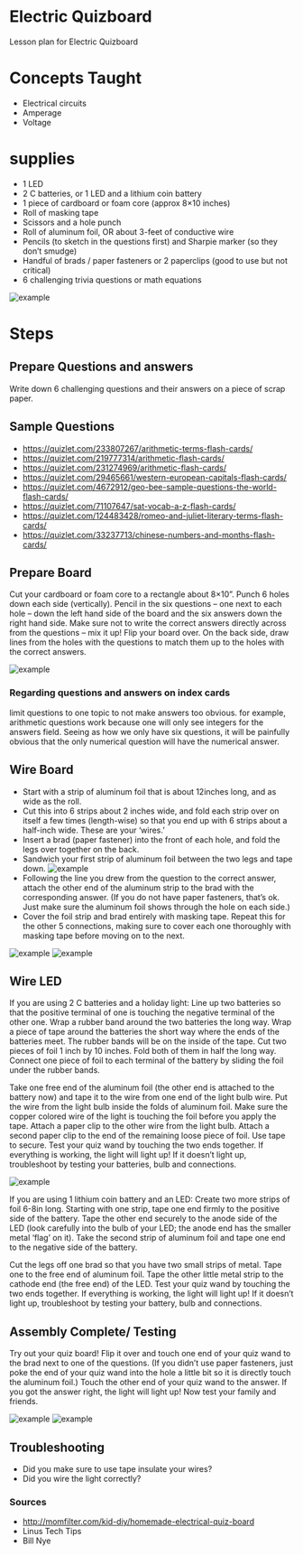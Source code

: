 # Electric Quizboard
Lesson plan for Electric Quizboard

# Concepts Taught
* Electrical circuits
* Amperage
* Voltage
# supplies 
* 1 LED
* 2 C batteries, or 1 LED and a lithium coin battery
* 1 piece of cardboard or foam core (approx 8×10 inches)
* Roll of masking tape
* Scissors and a hole punch
* Roll of aluminum foil, OR about 3-feet of conductive wire
* Pencils (to sketch in the questions first) and Sharpie marker (so they don’t smudge)
* Handful of brads / paper fasteners or 2 paperclips (good to use but not critical)
* 6 challenging trivia questions or math equations

![example](http://momfilter.com/wp-content/uploads/2012/03/QuizBoard_01_Supplies.jpg "Example")

# Steps
## Prepare Questions and answers
Write  down 6 challenging questions and their answers on a piece of scrap paper.

## Sample Questions
* https://quizlet.com/233807267/arithmetic-terms-flash-cards/
* https://quizlet.com/219777314/arithmetic-flash-cards/
* https://quizlet.com/231274969/arithmetic-flash-cards/
* https://quizlet.com/29465661/western-european-capitals-flash-cards/
* https://quizlet.com/4672912/geo-bee-sample-questions-the-world-flash-cards/
* https://quizlet.com/71107647/sat-vocab-a-z-flash-cards/
* https://quizlet.com/124483428/romeo-and-juliet-literary-terms-flash-cards/
* https://quizlet.com/33237713/chinese-numbers-and-months-flash-cards/

## Prepare Board
Cut your cardboard or foam core to a rectangle about 8×10”. Punch 6 holes down each side (vertically). Pencil in the six questions – one next to each hole – down the left hand side of the board and the six answers down the right hand side. Make sure not to write the correct answers directly across from the questions – mix it up! Flip your board over. On the back side, draw lines from the holes with the questions to match them up to the holes with the correct answers.

![example](http://momfilter.com/wp-content/uploads/2012/03/QuizBoard_02_Punched.jpg "Example")

### Regarding questions and answers on index cards
limit questions to one topic to not make answers too obvious. for example, arithmetic questions work because one will only see integers for the answers field. Seeing as how we only have six questions, it will be painfully obvious that the only numerical question will have the numerical answer.

## Wire Board
* Start with a strip of aluminum foil that is about 12inches long, and as wide as the roll.
* Cut this into 6 strips about 2 inches wide, and fold each strip over on itself a few times (length-wise) so that you end up with 6 strips about a half-inch wide. These are your ‘wires.’
* Insert a brad (paper fastener) into the front of each hole, and fold the legs over together on the back.
* Sandwich your first strip of aluminum foil between the two legs and tape down.
![example](http://momfilter.com/wp-content/uploads/2012/03/QuizBoard_02_Punched.jpg "Example")
* Following the line you drew from the question to the correct answer, attach the other end of the aluminum strip to the brad with the corresponding answer. (If you do not have paper fasteners, that’s ok. Just make sure the aluminum foil shows through the hole on each side.)
* Cover the foil strip and brad entirely with masking tape. Repeat this for the other 5 connections, making sure to cover each one thoroughly with masking tape before moving on to the next.

![example](http://momfilter.com/wp-content/uploads/2012/03/QuizBoard_04_Brad.jpg "Example")
![example](http://momfilter.com/wp-content/uploads/2012/03/QuizBoard_05_BackTaped.jpg "Example")

## Wire LED
If you are using 2 C batteries and a holiday light: Line up two batteries so that the positive terminal of one is touching the negative terminal of the other one. Wrap a rubber band around the two batteries the long way. Wrap a piece of tape around the batteries the short way where the ends of the batteries meet. The rubber bands will be on the inside of the tape. Cut two pieces of foil 1 inch by 10 inches. Fold both of them in half the long way. Connect one piece of foil to each terminal of the battery by sliding the foil under the rubber bands.

Take one free end of the aluminum foil (the other end is attached to the battery now) and tape it to the wire from one end of the light bulb wire. Put the wire from the light bulb inside the folds of aluminum foil. Make sure the copper colored wire of the light is touching the foil before you apply the tape. Attach a paper clip to the other wire from the light bulb. Attach a second paper clip to the end of the remaining loose piece of foil. Use tape to secure. Test your quiz wand by touching the two ends together. If everything is working, the light will light up! If it doesn’t light up, troubleshoot by testing your batteries, bulb and connections.

![example](http://momfilter.com/wp-content/uploads/2012/03/QuizBoard_06_LightBattery.jpg "Example")

If you are using 1 lithium coin battery and an LED: Create two more strips of foil 6-8in long. Starting with one strip, tape one end firmly to the positive side of the battery. Tape the other end securely to the anode side of the LED (look carefully into the bulb of your LED; the anode end has the smaller metal ‘flag’ on it). Take the second strip of aluminum foil and tape one end to the negative side of the battery.

Cut the legs off one brad so that you have two small strips of metal. Tape one to the free end of aluminum foil. Tape the other little metal strip to the cathode end (the free end) of the LED. Test your quiz wand by touching the two ends together. If everything is working, the light will light up! If it doesn’t light up, troubleshoot by testing your battery, bulb and connections.
## Assembly Complete/ Testing
Try out your quiz board! Flip it over and touch one end of your quiz wand to the brad next to one of the questions. (If you didn’t use paper fasteners, just poke the end of your quiz wand into the hole a little bit so it is directly touch the aluminum foil.) Touch the other end of your quiz wand to the answer. If you got the answer right, the light will light up! Now test your family and friends.

![example](http://momfilter.com/wp-content/uploads/2012/03/QuizBoard_07_LitUp_1.jpg "Example")
![example](http://momfilter.com/wp-content/uploads/2012/03/QuizBoard_08_Finished-360x240.jpg "Example")

## Troubleshooting
* Did you make sure to use tape insulate your wires?
* Did you wire the light correctly?
### Sources
* http://momfilter.com/kid-diy/homemade-electrical-quiz-board
* Linus Tech Tips
* Bill Nye
